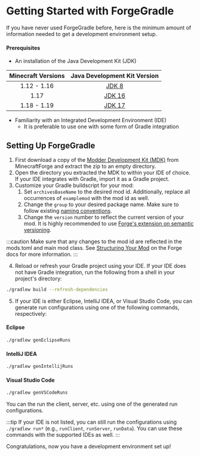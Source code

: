 Getting Started with ForgeGradle
================================

If you have never used ForgeGradle before, here is the minimum amount of information needed to get a development environment setup.

#### Prerequisites

- An installation of the Java Development Kit (JDK)

Minecraft Versions | Java Development Kit Version
:---:              | :---:
1.12 - 1.16        | [JDK 8][jdk8]
1.17               | [JDK 16][jdk16]
1.18 - 1.19        | [JDK 17][jdk17]

- Familiarity with an Integrated Development Environment (IDE)
    - It is preferable to use one with some form of Gradle integration

## Setting Up ForgeGradle

1. First download a copy of the [Modder Development Kit (MDK)][mdk] from MinecraftForge and extract the zip to an empty directory.
1. Open the directory you extracted the MDK to within your IDE of choice. If your IDE integrates with Gradle, import it as a Gradle project.
1. Customize your Gradle buildscript for your mod:
    1. Set `archivesBaseName` to the desired mod id. Additionally, replace all occurrences of `examplemod` with the mod id as well.
    1. Change the `group` to your desired package name. Make sure to follow existing [naming conventions][group].
    1. Change the `version` number to reflect the current version of your mod. It is highly recommended to use [Forge's extension on semantic versioning][semver].


:::caution
Make sure that any changes to the mod id are reflected in the mods.toml and main mod class. See [Structuring Your Mod][structuring] on the Forge docs for more information.
:::

4. Reload or refresh your Gradle project using your IDE. If your IDE does not have Gradle integration, run the following from a shell in your project's directory:

```sh
./gradlew build --refresh-dependencies
```

5. If your IDE is either Eclipse, IntelliJ IDEA, or Visual Studio Code, you can generate run configurations using one of the following commands, respectively:

#### Eclipse

```sh
./gradlew genEclipseRuns
```

#### IntelliJ IDEA

```sh
./gradlew genIntellijRuns
```

#### Visual Studio Code

```sh
./gradlew genVSCodeRuns
```

You can the run the client, server, etc. using one of the generated run configurations.

:::tip
If your IDE is not listed, you can still run the configurations using `./gradlew run*` (e.g., `runClient`, `runServer`, `runData`). You can use these commands with the supported IDEs as well.
:::

Congratulations, now you have a development environment set up!


[jdk8]: https://adoptium.net/temurin/releases/?version=8
[jdk16]: https://adoptium.net/temurin/releases/?version=16
[jdk17]: https://adoptium.net/temurin/releases/?version=17

[mdk]: https://files.minecraftforge.net/
[group]: https://docs.oracle.com/javase/tutorial/java/package/namingpkgs.html
[semver]: https://docs.minecraftforge.net/en/latest/gettingstarted/versioning/
[structuring]: https://docs.minecraftforge.net/en/latest/gettingstarted/structuring/
